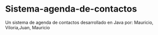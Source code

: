 # Sistema-agenda-de-contactos
Un sistema de agenda de contactos desarrollado en Java por: Mauricio, Viloria,Juan, Mauricio
